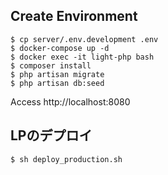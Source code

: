 ## Create Environment

```
$ cp server/.env.development .env
$ docker-compose up -d
$ docker exec -it light-php bash
$ composer install
$ php artisan migrate
$ php artisan db:seed
```

Access http://localhost:8080


## LPのデプロイ

```
$ sh deploy_production.sh
```
